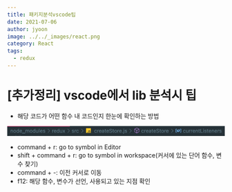 ```yaml
---
title: 패키지분석vscode팁
date: 2021-07-06
author: jyoon
image: ../../_images/react.png
category: React
tags:
  - redux
---
```


# [추가정리] vscode에서 lib 분석시 팁

- 해당 코드가 어떤 함수 내 코드인지 한눈에 확인하는 방법

![img/Untitled.png](./img/Untitled.png)

- command + r: go to symbol in Editor
- shift + command + r: go to symbol in workspace(커서에 있는 단어 함수, 변수 찾기)
- command + -: 이전 커서로 이동
- f12: 해당 함수, 변수가 선언, 사용되고 있는 지점 확인
